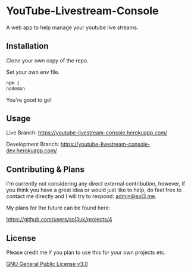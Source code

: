 # YouTube-Livestream-Console

A web app to help manage your youtube live streams.

## Installation

Clone your own copy of the repo.

Set your own env file.

```bash
npm i
nodemon
```

You're good to go!

## Usage

Live Branch: https://youtube-livestream-console.herokuapp.com/

Development Branch: https://youtube-livestream-console-dev.herokuapp.com/

## Contributing & Plans

I'm currently not considering any direct external contribution, however, if you think you have a great idea or would just like to help, do feel free to contact me directly and I will try to respond: admin@sol3.me.

My plans for the future can be found here:

https://github.com/users/sol3uk/projects/4

## License

Please credit me if you plan to use this for your own projects etc.

[GNU General Public License v3.0](https://github.com/sol3uk/Youtube-Livestream-Console/blob/master/LICENSE)
